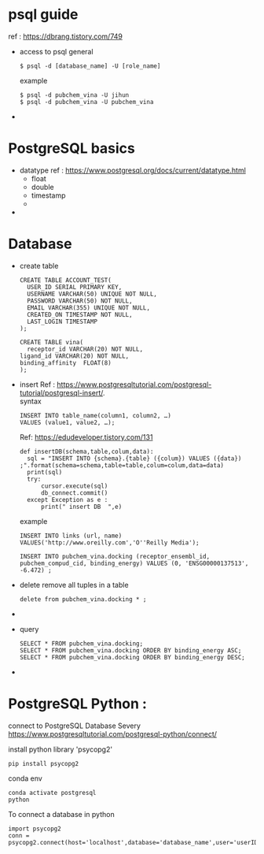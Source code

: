 # psql guide
ref : https://dbrang.tistory.com/749
- access to psql
  general
  ```
  $ psql -d [database_name] -U [role_name]
  ```
  example
  ```
  $ psql -d pubchem_vina -U jihun
  $ psql -d pubchem_vina -U pubchem_vina
  ```
- 

# PostgreSQL basics
- datatype
  ref : https://www.postgresql.org/docs/current/datatype.html
  - float
  - double
  - timestamp
  - 
- 
# Database
- create table
  ```
  CREATE TABLE ACCOUNT_TEST(
	USER_ID SERIAL PRIMARY KEY,
	USERNAME VARCHAR(50) UNIQUE NOT NULL,
	PASSWORD VARCHAR(50) NOT NULL,
	EMAIL VARCHAR(355) UNIQUE NOT NULL,
	CREATED_ON TIMESTAMP NOT NULL,
	LAST_LOGIN TIMESTAMP
  );
  ```
  ```
  CREATE TABLE vina(
	receptor_id VARCHAR(20) NOT NULL,
  ligand_id VARCHAR(20) NOT NULL,
  binding_affinity  FLOAT(8)
  );
  ```
- insert
  Ref : https://www.postgresqltutorial.com/postgresql-tutorial/postgresql-insert/.  
  syntax
  ```
  INSERT INTO table_name(column1, column2, …)
  VALUES (value1, value2, …);
  ```
  Ref: https://edudeveloper.tistory.com/131
  ```
  def insertDB(schema,table,colum,data):
    sql = "INSERT INTO {schema}.{table} ({colum}) VALUES ({data}) ;".format(schema=schema,table=table,colum=colum,data=data)
    print(sql)
    try:
        cursor.execute(sql)
        db_connect.commit()
    except Exception as e :
        print(" insert DB  ",e) 
  ```
  
  example
  ```
  INSERT INTO links (url, name)
  VALUES('http://www.oreilly.com','O''Reilly Media');
  ```
  ```
  INSERT INTO pubchem_vina.docking (receptor_ensembl_id, pubchem_compud_cid, binding_energy) VALUES (0, 'ENSG00000137513', -6.472) ;
  ```
- delete
	remove all tuples in a table
	```
	delete from pubchem_vina.docking * ;
	```
- 
- query
	```
	SELECT * FROM pubchem_vina.docking;
	SELECT * FROM pubchem_vina.docking ORDER BY binding_energy ASC;
	SELECT * FROM pubchem_vina.docking ORDER BY binding_energy DESC;
	```
- 

# PostgreSQL Python : 
connect to PostgreSQL Database Severy
https://www.postgresqltutorial.com/postgresql-python/connect/

install python library 'psycopg2'
```
pip install psycopg2
```

conda env
```
conda activate postgresql
python
```

To connect a database in python
```
import psycopg2
conn = psycopg2.connect(host='localhost',database='database_name',user='userID',password='userPassword')
```
